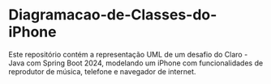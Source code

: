 # Diagramacao-de-Classes-do-iPhone
Este repositório contém a representação UML de um desafio do Claro - Java com Spring Boot 2024, modelando um iPhone com funcionalidades de reprodutor de música, telefone e navegador de internet.
